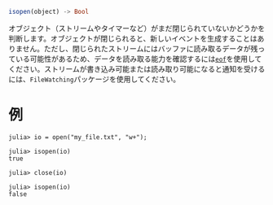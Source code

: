 ```julia
isopen(object) -> Bool
```

オブジェクト（ストリームやタイマーなど）がまだ閉じられていないかどうかを判断します。オブジェクトが閉じられると、新しいイベントを生成することはありません。ただし、閉じられたストリームにはバッファに読み取るデータが残っている可能性があるため、データを読み取る能力を確認するには[`eof`](@ref)を使用してください。ストリームが書き込み可能または読み取り可能になると通知を受けるには、`FileWatching`パッケージを使用してください。

# 例

```jldoctest
julia> io = open("my_file.txt", "w+");

julia> isopen(io)
true

julia> close(io)

julia> isopen(io)
false
```
